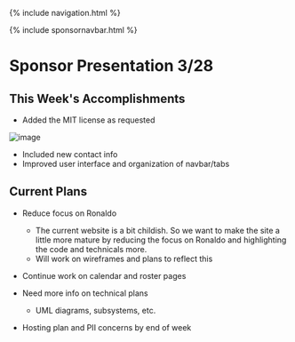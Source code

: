 {% include navigation.html %}

{% include sponsornavbar.html %}

# Sponsor Presentation 3/28

## This Week's Accomplishments

- Added the MIT license as requested

![image](https://user-images.githubusercontent.com/89219486/159780557-bbdc4de6-afcd-435a-8a89-f80fc60ccc6b.png)

- Included new contact info
- Improved user interface and organization of navbar/tabs

## Current Plans

- Reduce focus on Ronaldo
  - The current website is a bit childish. So we want to make the site a little more mature by reducing the focus on Ronaldo and highlighting the code and technicals more.
  - Will work on wireframes and plans to reflect this

- Continue work on calendar and roster pages

- Need more info on technical plans
  - UML diagrams, subsystems, etc.

- Hosting plan and PII concerns by end of week
